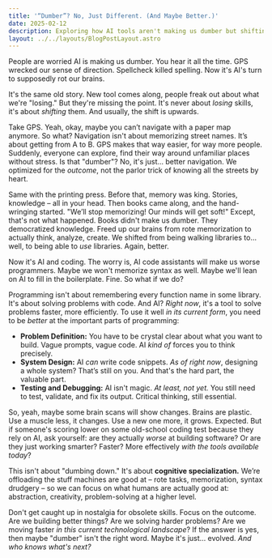 ```yaml
---
title: '“Dumber”? No, Just Different. (And Maybe Better.)'
date: 2025-02-12
description: Exploring how AI tools aren't making us dumber but shifting our cognitive focus to higher-level problem solving.
layout: ../../layouts/BlogPostLayout.astro
---
```


People are worried AI is making us dumber.  You hear it all the time.  GPS wrecked our sense of direction. Spellcheck killed spelling.  Now it's AI's turn to supposedly rot our brains.  



It's the same old story.  New tool comes along, people freak out about what we're "losing."  But they're missing the point.  It's never about *losing* skills, it's about *shifting* them.  And usually, the shift is upwards.

Take GPS.  Yeah, okay, maybe you can’t navigate with a paper map anymore.  So what?  Navigation isn't about memorizing street names.  It’s about getting from A to B.  GPS makes that way easier, for way more people.  Suddenly, everyone can explore, find their way around unfamiliar places without stress.  Is that "dumber"?  No, it's just… better navigation.  We optimized for the *outcome*, not the parlor trick of knowing all the streets by heart.

Same with the printing press.  Before that, memory was king.  Stories, knowledge – all in your head.  Then books came along, and the hand-wringing started.  "We’ll stop memorizing! Our minds will get soft!"  Except, that's not what happened.  Books didn't make us dumber.  They democratized knowledge.  Freed up our brains from rote memorization to actually think, analyze, create.  We shifted from being walking libraries to… well, to being able to *use* libraries.  Again, better.

Now it's AI and coding.  The worry is, AI code assistants will make us worse programmers.  Maybe we won't memorize syntax as well.  Maybe we'll lean on AI to fill in the boilerplate.  Fine.  So what if we do?

Programming isn't about remembering every function name in some library.  It's about solving problems with code.  And AI?  *Right now*, it's a tool to solve problems faster, more efficiently.  To use it well *in its current form*, you need to be *better* at the important parts of programming:

*   **Problem Definition:** You have to be crystal clear about what you want to build. Vague prompts, vague code. AI *kind of* forces you to think precisely.
*   **System Design:** AI *can* write code snippets. *As of right now*, designing a whole system? That’s still on you. And that's the hard part, the valuable part.
*   **Testing and Debugging:** AI isn't magic. *At least, not yet.* You still need to test, validate, and fix its output. Critical thinking, still essential.

So, yeah, maybe some brain scans will show changes.  Brains are plastic.  Use a muscle less, it changes.  Use a new one more, it grows.  Expected.  But if someone's scoring lower on some old-school coding test because they rely on AI, ask yourself:  are they actually *worse* at building software?  Or are they just working smarter?  Faster?  More effectively *with the tools available today*?

This isn't about "dumbing down." It's about **cognitive specialization.** We’re offloading the stuff machines are good at – rote tasks, memorization, syntax drudgery – so we can focus on what humans are actually good at:  abstraction, creativity, problem-solving at a higher level.

Don't get caught up in nostalgia for obsolete skills.  Focus on the outcome.  Are we building better things?  Are we solving harder problems?  Are we moving faster *in this current technological landscape*?  If the answer is yes, then maybe "dumber" isn't the right word.  Maybe it's just… evolved.  *And who knows what's next?*
